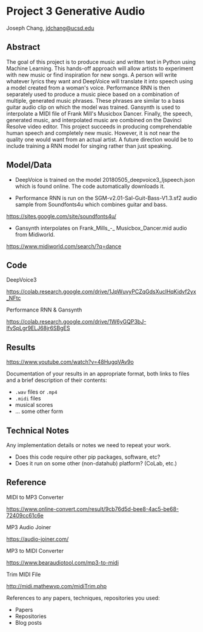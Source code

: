 # Project 3 Generative Audio

Joseph Chang, jdchang@ucsd.edu

## Abstract

The goal of this project is to produce music and written text in Python using Machine Learning. This hands-off approach will allow artists to experiment with new music or find inspiration for new songs. A person will write whatever lyrics they want and DeepVoice will translate it into speech using a model created from a woman's voice. Performance RNN is then separately used to produce a music piece based on a combination of multiple, generated music phrases. These phrases are similar to a bass guitar audio clip on which the model was trained. Gansynth is used to interpolate a MIDI file of Frank Mill's Musicbox Dancer. Finally, the speech, generated music, and interpolated music are combined on the Davinci Resolve video editor. This project succeeds in producing comprehendable human speech and completely new music. However, it is not near the quality one would want from an actual artist. A future direction would be to include training a RNN model for singing rather than just speaking.

## Model/Data

- DeepVoice is trained on the model 20180505_deepvoice3_ljspeech.json which is found online. The code automatically downloads it.

- Performance RNN is run on the SGM-v2.01-Sal-Guit-Bass-V1.3.sf2 audio sample from Soundfonts4u which combines guitar and bass. 

https://sites.google.com/site/soundfonts4u/

- Gansynth interpolates on Frank_Mills_-_ Musicbox_Dancer.mid audio from Midiworld.

https://www.midiworld.com/search/?q=dance

## Code

DeepVoice3 

https://colab.research.google.com/drive/1JpWuvyPCZqGdsXuclHqKidvf2yx_NFtc

Performance RNN & Gansynth 

https://colab.research.google.com/drive/1W6yGQP3bJ-IfvSpLgr9ELJ68jr6SBgES

## Results

https://www.youtube.com/watch?v=48HugqVAv9o

Documentation of your results in an appropriate format, both links to files and a brief description of their contents:
- `.wav` files or `.mp4`
- `.midi` files
- musical scores
- ... some other form

## Technical Notes

Any implementation details or notes we need to repeat your work. 
- Does this code require other pip packages, software, etc?
- Does it run on some other (non-datahub) platform? (CoLab, etc.)

## Reference

MIDI to MP3 Converter

https://www.online-convert.com/result/9cb76d5d-bee8-4ac5-be68-72409cc61c6e

MP3 Audio Joiner

https://audio-joiner.com/

MP3 to MIDI Converter

https://www.bearaudiotool.com/mp3-to-midi

Trim MIDI File

http://midi.mathewvp.com/midiTrim.php

References to any papers, techniques, repositories you used:
- Papers
- Repositories
- Blog posts
